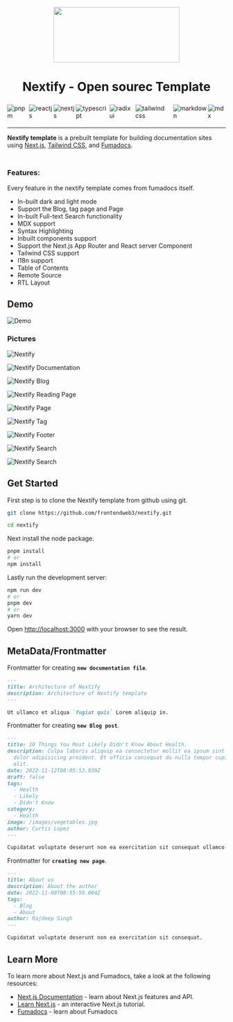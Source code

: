 <p align="center">
    <img style="width: 290px;" src="https://cdn.jsdelivr.net/gh/frontendweb3/nextify/.github/images/nextify-logo.svg" height="128">
    <h1 align="center">Nextify - Open sourec Template</h1>
</p>

<div style="display:flex; margin: 5px auto;">

  <img style="margin: 5px auto;" title="pnpm" alt="pnpm" src="https://img.shields.io/badge/pnpm-%234a4a4a.svg?style=for-the-badge&logo=pnpm&logoColor=f69220" />
  <img style="margin: 5px auto;" title="reactjs" alt="reactjs"  src="https://img.shields.io/badge/react-%2320232a.svg?style=for-the-badge&logo=react&logoColor=%2361DAFB"/>
  <img style="margin: 5px auto;" title="nextjs" alt="nextjs"  src="https://img.shields.io/badge/Next-black?style=for-the-badge&logo=next.js&logoColor=white"/>
  <img style="margin: 5px auto;" title="typescript" alt="typescript"  src="https://img.shields.io/badge/typescript-%23007ACC.svg?style=for-the-badge&logo=typescript&logoColor=white"/>
  <img style="margin: 5px auto;" title="fumadocs" alt="radix ui"  src="https://img.shields.io/badge/Fumadocs-8A2BE2?style=for-the-badge&logoColor=white"/>
  <img style="margin: 5px auto;" title="tailwind css" alt="tailwind css" src="https://img.shields.io/badge/tailwindcss-%2338B2AC.svg?style=for-the-badge&logo=tailwind-css&logoColor=white" />
  <img style="margin: 5px auto;" title="markdown" alt="markdown"  src="https://img.shields.io/badge/markdown-%23000000.svg?style=for-the-badge&logo=markdown&logoColor=white"/>
  <img style="margin: 5px auto;" title="mdx" alt="mdx" src="https://img.shields.io/badge/mdx-000204?style=for-the-badge&logo=mdx&logoColor=white">
  
</div>

<div style="margin-top: 10px auto;width:100%;"></div>

---

**Nextify template** is a prebuilt template for building documentation sites using [Next.js](https://nextjs.org), [Tailwind CSS](https://tailwindcss.com), and [Fumadocs](https://fumadocs.vercel.app/docs/ui/comparisons).

<div style="margin: 10px auto;width:100%;padding-bottom: .3em;font-size: 2em;border-bottom: 1px solid var(--borderColor-muted, var(--color-border-muted));"></div>

### Features:

Every feature in the nextify template comes from fumadocs itself.

- In-built dark and light mode
- Support the Blog, tag page and Page 
- In-built Full-text Search functionality
- MDX support
- Syntax Highlighting
- Inbuilt components support
- Support the Next.js App Router and React server Component
- Tailwind CSS support
- I18n support
- Table of Contents
- Remote Source
- RTL Layout	

## Demo

![Demo](./.github/images/nextify-demo.gif)

### Pictures

![Nextify](./.github/images/nextify.png)

![Nextify Documentation](./.github/images/nextify-docs.png)

![Nextify Blog](./.github/images/nextify-blog.png)

![Nextify Reading Page](./.github/images/nextify-read.png)

![Nextify Page](./.github/images/nextify-page.png)

![Nextify Tag](./.github/images/nextify-tag.png)

![Nextify Footer](./.github/images/nextify-footer.png)

![Nextify Search](./.github/images/nextify-search.png)

![Nextify Search](./.github/images/nextify-blog-card.png)


## Get Started

First step is to clone the Nextify template from github using git.

```bash
git clone https://github.com/frontendweb3/nextify.git

cd nextify
```
Next install the node package.

```bash
pnpm install
# or
npm install
```
Lastly run the development server:

```bash
npm run dev
# or
pnpm dev
# or
yarn dev
```

Open <http://localhost:3000> with your browser to see the result.

## MetaData/Frontmatter

Frontmatter for creating **`new documentation file`**.

```markdown
---
title: Architecture of Nextify
description: Architecture of Nextify template
---

Ut ullamco et aliqua `fugiat quis` Lorem aliquip in.

```

Frontmatter for creating **`new Blog post`**.

```markdown
---
title: 10 Things You Most Likely Didn't Know About Health.
description: Culpa laboris aliquip ea consectetur mollit ea ipsum sint qui culpa laboris
  dolor adipisicing proident. Et officia consequat do nulla tempor cupidatat
  elit.
date: 2022-11-12T08:05:53.939Z
draft: false
tags:
  - Health
  - Likely
  - Didn't Know
category:
  - Health
image: /images/vegetables.jpg
author: Curtis Lopez
---

Cupidatat voluptate deserunt non ea exercitation sit consequat ullamco ex nostrud elit magna. 


```

Frontmatter for **`creating new page`**.


```markdown
---
title: About us
description: About the author
date: 2022-11-08T08:55:59.004Z
tags:
  - Blog
  - About
author: Rajdeep Singh
---

Cupidatat voluptate deserunt non ea exercitation sit consequat.

```


## Learn More

To learn more about Next.js and Fumadocs, take a look at the following
resources:

- [Next.js Documentation](https://nextjs.org/docs) - learn about Next.js
  features and API.
- [Learn Next.js](https://nextjs.org/learn) - an interactive Next.js tutorial.
- [Fumadocs](https://fumadocs.vercel.app) - learn about Fumadocs
